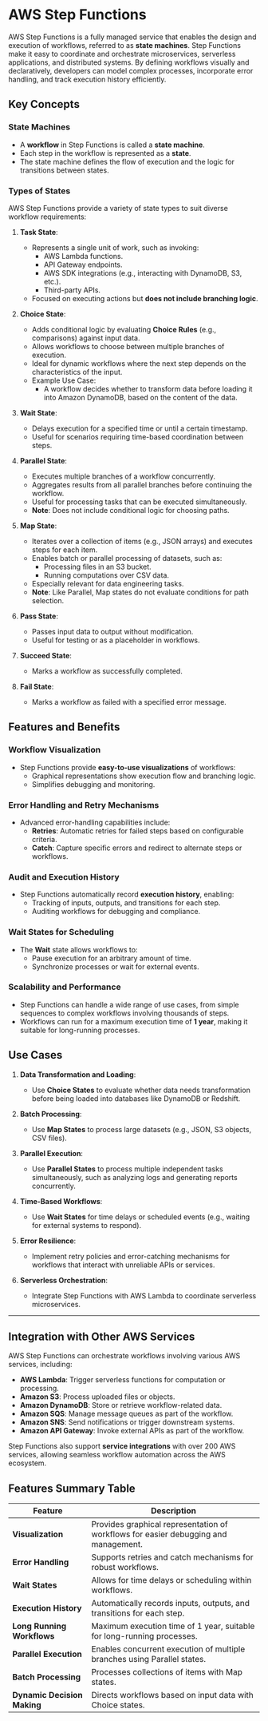 # AWS Step Functions

AWS Step Functions is a fully managed service that enables the design and execution of workflows, referred to as **state machines**. Step Functions make it easy to coordinate and orchestrate microservices, serverless applications, and distributed systems. By defining workflows visually and declaratively, developers can model complex processes, incorporate error handling, and track execution history efficiently.

## Key Concepts

### State Machines

- A **workflow** in Step Functions is called a **state machine**.
- Each step in the workflow is represented as a **state**.
- The state machine defines the flow of execution and the logic for transitions between states.

### Types of States

AWS Step Functions provide a variety of state types to suit diverse workflow requirements:

1. **Task State**:
   - Represents a single unit of work, such as invoking:
     - AWS Lambda functions.
     - API Gateway endpoints.
     - AWS SDK integrations (e.g., interacting with DynamoDB, S3, etc.).
     - Third-party APIs.
   - Focused on executing actions but **does not include branching logic**.

2. **Choice State**:
   - Adds conditional logic by evaluating **Choice Rules** (e.g., comparisons) against input data.
   - Allows workflows to choose between multiple branches of execution.
   - Ideal for dynamic workflows where the next step depends on the characteristics of the input.
   - Example Use Case:
     - A workflow decides whether to transform data before loading it into Amazon DynamoDB, based on the content of the data.

3. **Wait State**:
   - Delays execution for a specified time or until a certain timestamp.
   - Useful for scenarios requiring time-based coordination between steps.

4. **Parallel State**:
   - Executes multiple branches of a workflow concurrently.
   - Aggregates results from all parallel branches before continuing the workflow.
   - Useful for processing tasks that can be executed simultaneously.
   - **Note**: Does not include conditional logic for choosing paths.

5. **Map State**:
   - Iterates over a collection of items (e.g., JSON arrays) and executes steps for each item.
   - Enables batch or parallel processing of datasets, such as:
     - Processing files in an S3 bucket.
     - Running computations over CSV data.
   - Especially relevant for data engineering tasks.
   - **Note**: Like Parallel, Map states do not evaluate conditions for path selection.

6. **Pass State**:
   - Passes input data to output without modification.
   - Useful for testing or as a placeholder in workflows.

7. **Succeed State**:
   - Marks a workflow as successfully completed.

8. **Fail State**:
   - Marks a workflow as failed with a specified error message.

## Features and Benefits

### Workflow Visualization

- Step Functions provide **easy-to-use visualizations** of workflows:
  - Graphical representations show execution flow and branching logic.
  - Simplifies debugging and monitoring.

### Error Handling and Retry Mechanisms

- Advanced error-handling capabilities include:
  - **Retries**: Automatic retries for failed steps based on configurable criteria.
  - **Catch**: Capture specific errors and redirect to alternate steps or workflows.

### Audit and Execution History

- Step Functions automatically record **execution history**, enabling:
  - Tracking of inputs, outputs, and transitions for each step.
  - Auditing workflows for debugging and compliance.

### Wait States for Scheduling

- The **Wait** state allows workflows to:
  - Pause execution for an arbitrary amount of time.
  - Synchronize processes or wait for external events.

### Scalability and Performance

- Step Functions can handle a wide range of use cases, from simple sequences to complex workflows involving thousands of steps.
- Workflows can run for a maximum execution time of **1 year**, making it suitable for long-running processes.

## Use Cases

1. **Data Transformation and Loading**:
   - Use **Choice States** to evaluate whether data needs transformation before being loaded into databases like DynamoDB or Redshift.

2. **Batch Processing**:
   - Use **Map States** to process large datasets (e.g., JSON, S3 objects, CSV files).

3. **Parallel Execution**:
   - Use **Parallel States** to process multiple independent tasks simultaneously, such as analyzing logs and generating reports concurrently.

4. **Time-Based Workflows**:
   - Use **Wait States** for time delays or scheduled events (e.g., waiting for external systems to respond).

5. **Error Resilience**:
   - Implement retry policies and error-catching mechanisms for workflows that interact with unreliable APIs or services.

6. **Serverless Orchestration**:
   - Integrate Step Functions with AWS Lambda to coordinate serverless microservices.

---

## Integration with Other AWS Services

AWS Step Functions can orchestrate workflows involving various AWS services, including:

- **AWS Lambda**: Trigger serverless functions for computation or processing.
- **Amazon S3**: Process uploaded files or objects.
- **Amazon DynamoDB**: Store or retrieve workflow-related data.
- **Amazon SQS**: Manage message queues as part of the workflow.
- **Amazon SNS**: Send notifications or trigger downstream systems.
- **Amazon API Gateway**: Invoke external APIs as part of the workflow.

Step Functions also support **service integrations** with over 200 AWS services, allowing seamless workflow automation across the AWS ecosystem.

## Features Summary Table

| **Feature**             | **Description**                                                                                     |
|--------------------------|-----------------------------------------------------------------------------------------------------|
| **Visualization**        | Provides graphical representation of workflows for easier debugging and management.                |
| **Error Handling**       | Supports retries and catch mechanisms for robust workflows.                                        |
| **Wait States**          | Allows for time delays or scheduling within workflows.                                             |
| **Execution History**    | Automatically records inputs, outputs, and transitions for each step.                              |
| **Long Running Workflows**| Maximum execution time of 1 year, suitable for long-running processes.                             |
| **Parallel Execution**   | Enables concurrent execution of multiple branches using Parallel states.                           |
| **Batch Processing**     | Processes collections of items with Map states.                                                   |
| **Dynamic Decision Making**| Directs workflows based on input data with Choice states.                                         |
